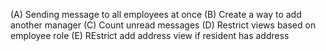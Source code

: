 
(A) Sending message to all employees at once
(B) Create a way to add another manager
(C) Count unread messages
(D) Restrict views based on employee role
(E) REstrict add address view if resident has address